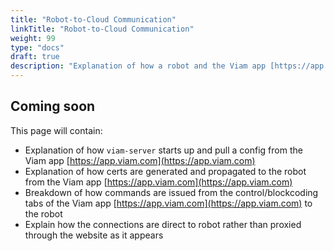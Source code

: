 ```yaml
---
title: "Robot-to-Cloud Communication"
linkTitle: "Robot-to-Cloud Communication"
weight: 99
type: "docs"
draft: true
description: "Explanation of how a robot and the Viam app [https://app.viam.com](https://app.viam.com) interact."
---
```

## Coming soon

This page will contain:

- Explanation of how `viam-server` starts up and pull a config from the Viam app [https://app.viam.com](https://app.viam.com)
- Explanation of how certs are generated and propagated to the robot from the Viam app [https://app.viam.com](https://app.viam.com)
- Breakdown of how commands are issued from the control/blockcoding tabs of the Viam app [https://app.viam.com](https://app.viam.com) to the robot
- Explain how the connections are direct to robot rather than proxied through the website as it appears
